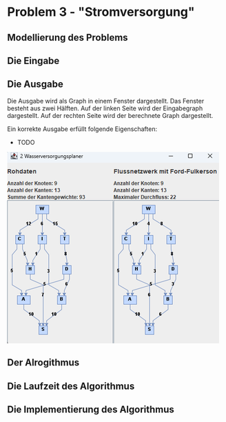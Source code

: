 # Problem 3 - "Stromversorgung"

## Modellierung des Problems

## Die Eingabe

## Die Ausgabe

Die Ausgabe wird als Graph in einem Fenster dargestellt. Das Fenster besteht aus zwei Hälften. Auf der linken Seite wird der Eingabegraph dargestellt. Auf der rechten Seite wird der berechnete Graph dargestellt. 

Ein korrekte Ausgabe erfüllt folgende Eigenschaften:
- TODO

![Problem2](images/problem2.png)

## Der Alrogithmus

## Die Laufzeit des Algorithmus

## Die Implementierung des Algorithmus